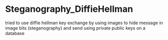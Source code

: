 # Steganography_DiffieHellman
tried to use diffie hellman key exchange by using images to hide message in image bits (steganography) and send using private public keys on a database
